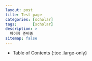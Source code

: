 ```yaml
---
layout: post
title: Test page
categories: [scholar]
tags:       [scholar]
description: >
  페이지 준비중
sitemap: false
---
```

- Table of Contents
{:toc .large-only}